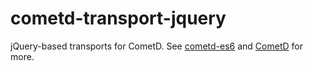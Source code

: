 # cometd-transport-jquery

jQuery-based transports for CometD. See [cometd-es6](https://github.com/seansfkelley/cometd-es6) and [CometD](https://github.com/cometd/cometd) for more.
